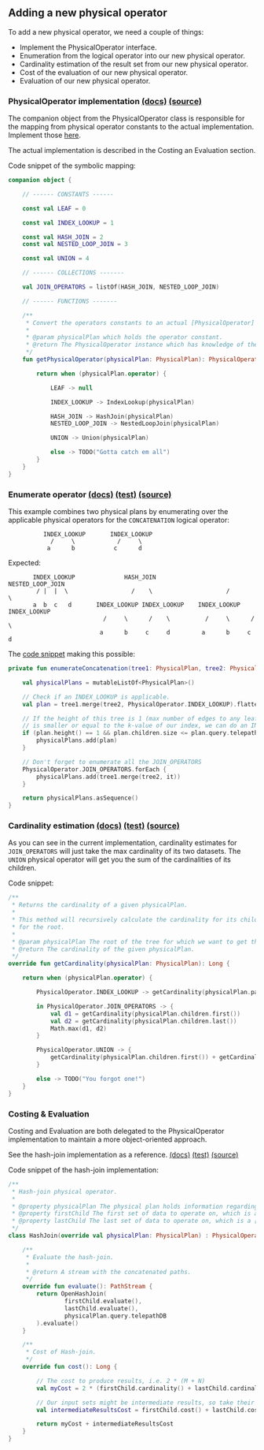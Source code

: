 ## Adding a new physical operator

  To add a new physical operator, we need a couple of things:

  - Implement the PhysicalOperator interface.
  - Enumeration from the logical operator into our new physical operator.
  - Cardinality estimation of the result set from our new physical operator.
  - Cost of the evaluation of our new physical operator.
  - Evaluation of our new physical operator.

### PhysicalOperator implementation [(docs)](https://giedomak.github.io/TelepathDB/telepathdb/com.github.giedomak.telepathdb.physicaloperators/-physical-operator/index.html) [(source)](https://github.com/giedomak/TelepathDB/blob/master/src/main/java/com/github/giedomak/telepathdb/physicaloperators/PhysicalOperator.kt#L13)

  The companion object from the PhysicalOperator class is responsible for the mapping from physical operator constants to the actual implementation. Implement those [here](https://github.com/giedomak/TelepathDB/blob/master/src/main/java/com/github/giedomak/telepathdb/physicaloperators/PhysicalOperator.kt#L41).

  The actual implementation is described in the Costing an Evaluation section.

  Code snippet of the symbolic mapping:

```kotlin
companion object {

    // ------ CONSTANTS ------

    const val LEAF = 0

    const val INDEX_LOOKUP = 1

    const val HASH_JOIN = 2
    const val NESTED_LOOP_JOIN = 3

    const val UNION = 4

    // ------ COLLECTIONS -------

    val JOIN_OPERATORS = listOf(HASH_JOIN, NESTED_LOOP_JOIN)

    // ------ FUNCTIONS -------

    /**
     * Convert the operators constants to an actual [PhysicalOperator] instance.
     *
     * @param physicalPlan which holds the operator constant.
     * @return The PhysicalOperator instance which has knowledge of the physical plan.
     */
    fun getPhysicalOperator(physicalPlan: PhysicalPlan): PhysicalOperator? {

        return when (physicalPlan.operator) {

            LEAF -> null

            INDEX_LOOKUP -> IndexLookup(physicalPlan)

            HASH_JOIN -> HashJoin(physicalPlan)
            NESTED_LOOP_JOIN -> NestedLoopJoin(physicalPlan)

            UNION -> Union(physicalPlan)

            else -> TODO("Gotta catch em all")
        }
    }
}
```

### Enumerate operator [(docs)](https://giedomak.github.io/TelepathDB/telepathdb/com.github.giedomak.telepathdb.planner.enumerator/-simple-enumerator/index.html) [(test)](https://github.com/giedomak/TelepathDB/blob/master/src/test/java/com/github/giedomak/telepathdb/planner/enumerator/SimpleEnumeratorTest.kt) [(source)](https://github.com/giedomak/TelepathDB/blob/master/src/main/java/com/github/giedomak/telepathdb/planner/enumerator/SimpleEnumerator.kt#L11)

  This example combines two physical plans by enumerating over the applicable physical operators for the `CONCATENATION` logical operator:

              INDEX_LOOKUP       INDEX_LOOKUP
                /     \            /     \
               a      b           c      d

  Expected:

           INDEX_LOOKUP              HASH_JOIN                NESTED_LOOP_JOIN
            / |  |  \                  /    \                     /       \
           a  b  c   d       INDEX_LOOKUP INDEX_LOOKUP    INDEX_LOOKUP INDEX_LOOKUP
                               /     \      /    \          /     \      /    \
                              a      b     c     d         a      b     c     d

  The [code snippet](https://github.com/giedomak/TelepathDB/blob/master/src/main/java/com/github/giedomak/telepathdb/planner/enumerator/SimpleEnumerator.kt#L37) making this possible:

```kotlin
private fun enumerateConcatenation(tree1: PhysicalPlan, tree2: PhysicalPlan): Sequence<PhysicalPlan> {

    val physicalPlans = mutableListOf<PhysicalPlan>()

    // Check if an INDEX_LOOKUP is applicable.
    val plan = tree1.merge(tree2, PhysicalOperator.INDEX_LOOKUP).flatten()

    // If the height of this tree is 1 (max number of edges to any leaf), AND the number of children
    // is smaller or equal to the k-value of our index, we can do an INDEX_LOOKUP!
    if (plan.height() == 1 && plan.children.size <= plan.query.telepathDB.kPathIndex.k) {
        physicalPlans.add(plan)
    }

    // Don't forget to enumerate all the JOIN_OPERATORS
    PhysicalOperator.JOIN_OPERATORS.forEach {
        physicalPlans.add(tree1.merge(tree2, it))
    }

    return physicalPlans.asSequence()
}
```

### Cardinality estimation [(docs)](https://giedomak.github.io/TelepathDB/telepathdb/com.github.giedomak.telepathdb.cardinalityestimation/-k-path-index-cardinality-estimation/index.html) [(test)](https://github.com/giedomak/TelepathDB/blob/master/src/test/java/com/github/giedomak/telepathdb/cardinalityestimation/KPathIndexCardinalityEstimationTest.kt#L23) [(source)](https://github.com/giedomak/TelepathDB/blob/master/src/main/java/com/github/giedomak/telepathdb/cardinalityestimation/KPathIndexCardinalityEstimation.kt#L16)

  As you can see in the current implementation, cardinality estimates for `JOIN_OPERATORS` will just take the max cardinality of its two datasets. The `UNION` physical operator will get you the sum of the cardinalities of its children.

  Code snippet:

```kotlin
/**
 * Returns the cardinality of a given physicalPlan.
 *
 * This method will recursively calculate the cardinality for its children in order to get the cardinality
 * for the root.
 *
 * @param physicalPlan The root of the tree for which we want to get the cardinality.
 * @return The cardinality of the given physicalPlan.
 */
override fun getCardinality(physicalPlan: PhysicalPlan): Long {

    return when (physicalPlan.operator) {

        PhysicalOperator.INDEX_LOOKUP -> getCardinality(physicalPlan.pathIdOfChildren())

        in PhysicalOperator.JOIN_OPERATORS -> {
            val d1 = getCardinality(physicalPlan.children.first())
            val d2 = getCardinality(physicalPlan.children.last())
            Math.max(d1, d2)
        }

        PhysicalOperator.UNION -> {
            getCardinality(physicalPlan.children.first()) + getCardinality(physicalPlan.children.last())
        }

        else -> TODO("You forgot one!")
    }
}
```

### Costing & Evaluation

  Costing and Evaluation are both delegated to the PhysicalOperator implementation to maintain a more object-oriented approach.

  See the hash-join implementation as a reference. [(docs)](https://giedomak.github.io/TelepathDB/telepathdb/com.github.giedomak.telepathdb.physicaloperators/-hash-join/index.html) [(test)](https://github.com/giedomak/TelepathDB/blob/master/src/test/java/com/github/giedomak/telepathdb/physicaloperators/HashJoinTest.kt#L18) [(source)](https://github.com/giedomak/TelepathDB/blob/master/src/main/java/com/github/giedomak/telepathdb/physicaloperators/HashJoin.kt#L16)

  Code snippet of the hash-join implementation:

```kotlin
/**
 * Hash-join physical operator.
 *
 * @property physicalPlan The physical plan holds information regarding the sets on which to operate on.
 * @property firstChild The first set of data to operate on, which is a [PhysicalOperator] itself.
 * @property lastChild The last set of data to operate on, which is a [PhysicalOperator] itself.
 */
class HashJoin(override val physicalPlan: PhysicalPlan) : PhysicalOperator {

    /**
     * Evaluate the hash-join.
     *
     * @return A stream with the concatenated paths.
     */
    override fun evaluate(): PathStream {
        return OpenHashJoin(
                firstChild.evaluate(),
                lastChild.evaluate(),
                physicalPlan.query.telepathDB
        ).evaluate()
    }

    /**
     * Cost of Hash-join.
     */
    override fun cost(): Long {

        // The cost to produce results, i.e. 2 * (M + N)
        val myCost = 2 * (firstChild.cardinality() + lastChild.cardinality())

        // Our input sets might be intermediate results, so take their cost into account.
        val intermediateResultsCost = firstChild.cost() + lastChild.cost()

        return myCost + intermediateResultsCost
    }
}
```
